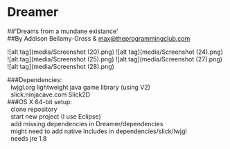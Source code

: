 Dreamer
=======
##'Dreams from a mundane existance'<br>
##By Addison Bellamy-Gross & max@theprogrammingclub.com<br>

![alt tag](media/Screenshot (20).png)
![alt tag](media/Screenshot (24).png)
![alt tag](media/Screenshot (25).png)
![alt tag](media/Screenshot (27).png)
![alt tag](media/Screenshot (28).png)

###Dependencies:<br>
&nbsp;&nbsp;lwjgl.org lightweight java game library (using V2)<br>
&nbsp;&nbsp;slick.ninjacave.com Slick2D<br>
###OS X 64-bit setup:<br>
&nbsp;&nbsp;clone repository<br>
&nbsp;&nbsp;start new project (I use Eclipse)<br>
&nbsp;&nbsp;add missing dependencies in Dreamer/dependencies<br>
&nbsp;&nbsp;might need to add native includes in dependencies/slick/lwjgl<br>
&nbsp;&nbsp;needs jre 1.8<br>
